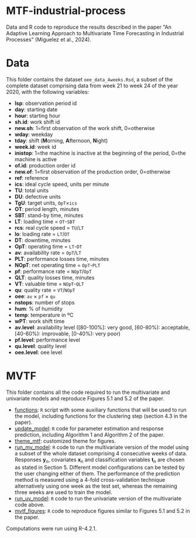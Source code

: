 # MTF-industrial-process
Data and R code to reproduce the results described in the paper "An Adaptive Learning Approach to Multivariate Time Forecasting in Industrial Processes" (Miguelez et al., 2024).  

# Data
This folder contains the dataset `oee_data_4weeks.Rsd`, a subset of the complete dataset comprising data from week 21 to week 24 of the year 2020, with the following variables:
 - **lsp**: observation period id
 - **day**: starting date
 - **hour**: starting hour
 - **sh.id**: work shift id
 - **new.sh**: 1=first observation of the work shift, 0=otherwise
 - **wday**: weekday
 - **tday**: shift (**M**orning, **A**fternoon, **N**ight)
 - **week.id**: week id
 - **inistop**: 1=the machine is inactive at the beginning of the period, 0=the machine is active
 - **of.id**: production order id
 - **new.of**: 1=first observation of the production order, 0=otherwise
 - **ref**: reference
 - **ics**: ideal cycle speed, units per minute
 - **TU**: total units
 - **DU**: defective units
 - **TgU**: target units, `OpT`$\times$`ics`
 - **OT**: period length, minutes
 - **SBT**: stand-by time, minutes
 - **LT**: loading time = `OT`-`SBT`
 - **rcs**: real cycle speed = `TU`/`LT`
 - **lo**: loading rate = `LT`/`OT`
 - **DT**: downtime, minutes
 - **OpT**: operating time = `LT`-`DT`
 - **av**: availability rate = `OpT`/`LT`
 - **PLT**: performance losses time, minutes
 - **NOpT**: net operating time = `OpT`-`PLT`
 - **pf**: performance rate = `NOpT`/`OpT`
 - **QLT**: quality losses time, minutes
 - **VT**: valuable time = `NOpT`-`QLT`
 - **qu**: quality rate = `VT`/`NOpT`
 - **oee**: `av` $\times$ `pf` $\times$ `qu`
 - **nstops**: number of stops
 - **hum**: % of humidity
 - **temp**: temperature in ºC
 - **wPT**: work shift time
 - **av.level**: availability level ([80-100\%]: very good, [60-80\%): acceptable, [40-60\%): improvable, [0-40\%): very poor)
 - **pf.level**: performance level
 - **qu.level**: quality level
 - **oee.level**: oee level

# MVTF
This folder contains all the code required to run the multivariate and univariate models and reproduce Figures 5.1 and 5.2 of the paper.
 - [functions](mvtf/functions.R): `R` script with some auxiliary functions that will be used to run the model, including functions for the clustering step (section 4.3 in the paper).
 - [update_model](mvtf/update_model.R): `R` code for parameter estimation and response prediction, including Algorithm 1 and Algorithm 2 of the paper.
 - [theme_mtf](mvtf/theme_mtf.R): customized theme for figures.
 - [run_mv_model](mvtf/run_mv_model.R): `R` code to run the multivariate version of the model using a subset of the whole dataset comprising 4 consecutive weeks of data. Responses $\mathbf y_n$, covariates $\mathbf x_n$ and classification variables $\mathbf t_n$ are chosen as stated in Section 5. Different model configurations can be tested by the user changing either of them. The performance of the prediction method is measured using a 4-fold cross-validation technique alternatively using one week as the test set, whereas the remaining three weeks are used to train the model.  
 - [run_uv_model](mvtf/run_uv_model.R): `R` code to run the univariate version of the multivariate code above.
 - [mvtf_figures](mvtf/mvtf_figures.R): `R` code to reproduce figures similar to Figures 5.1 and 5.2 in the paper.

Computations were run using R-4.2.1.
